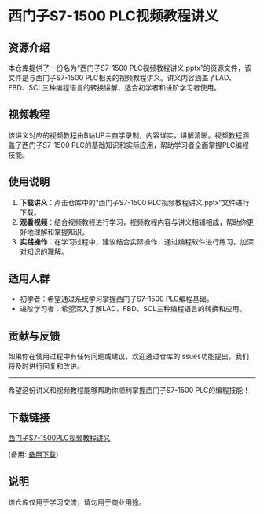 # 西门子S7-1500 PLC视频教程讲义

## 资源介绍

本仓库提供了一份名为“西门子S7-1500 PLC视频教程讲义.pptx”的资源文件，该文件是与西门子S7-1500 PLC相关的视频教程讲义。讲义内容涵盖了LAD、FBD、SCL三种编程语言的转换讲解，适合初学者和进阶学习者使用。

## 视频教程

该讲义对应的视频教程由B站UP主自学录制，内容详实，讲解清晰。视频教程涵盖了西门子S7-1500 PLC的基础知识和实际应用，帮助学习者全面掌握PLC编程技能。

## 使用说明

1. **下载讲义**：点击仓库中的“西门子S7-1500 PLC视频教程讲义.pptx”文件进行下载。
2. **观看视频**：结合视频教程进行学习，视频教程内容与讲义相辅相成，帮助你更好地理解和掌握知识。
3. **实践操作**：在学习过程中，建议结合实际操作，通过编程软件进行练习，加深对知识的理解。

## 适用人群

- 初学者：希望通过系统学习掌握西门子S7-1500 PLC编程基础。
- 进阶学习者：希望深入了解LAD、FBD、SCL三种编程语言的转换和应用。

## 贡献与反馈

如果你在使用过程中有任何问题或建议，欢迎通过仓库的Issues功能提出，我们将及时进行回复和改进。

---

希望这份讲义和视频教程能够帮助你顺利掌握西门子S7-1500 PLC的编程技能！

## 下载链接
[西门子S7-1500PLC视频教程讲义]() 

(备用: [备用下载](https://pan.baidu.com/s/1t7v98cLsrS3nyJYAZSQX1w?pwd=1234))

## 说明

该仓库仅用于学习交流，请勿用于商业用途。

